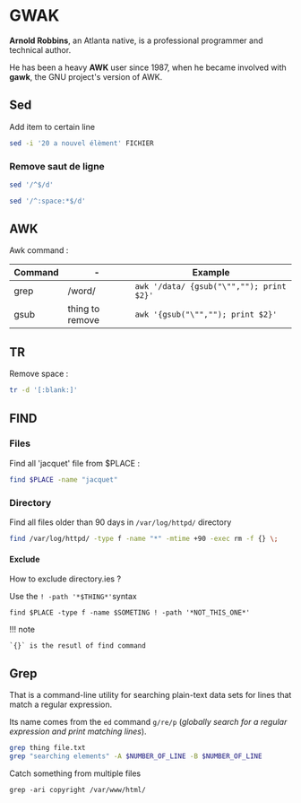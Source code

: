 # GWAK

**Arnold Robbins**, an Atlanta native, is a professional programmer and technical author. 

He has been a heavy **AWK** user since 1987, when he became involved with **gawk**, the GNU project's version of AWK. 

## Sed

Add item to certain line

```bash
sed -i '20 a nouvel élèment' FICHIER
```

### Remove saut de ligne

```bash
sed '/^$/d'
```

```bash
sed '/^:space:*$/d'
```

## AWK

Awk command :

| Command | - | Example |
| - | - | - |
| grep  | /word/  | `awk '/data/ {gsub("\"",""); print $2}'` |
| gsub | thing to remove | `awk '{gsub("\"",""); print $2}'`|

## TR

Remove space :

```bash
tr -d '[:blank:]'
```

## FIND

### Files

Find all 'jacquet' file from $PLACE :

```bash
find $PLACE -name "jacquet"
```

### Directory

Find all files older than 90 days in `/var/log/httpd/` directory

```bash
find /var/log/httpd/ -type f -name "*" -mtime +90 -exec rm -f {} \;
```

#### Exclude

How to exclude directory.ies ?

Use the `! -path '*$THING*'`syntax

```shell
find $PLACE -type f -name $SOMETING ! -path '*NOT_THIS_ONE*'
```

!!! note

    `{}` is the resutl of find command

## Grep

That is a command-line utility for searching plain-text data sets for lines that match a regular expression.

Its name comes from the `ed` command `g/re/p` (*globally search for a regular expression and print matching lines*).

```bash
grep thing file.txt
grep "searching elements" -A $NUMBER_OF_LINE -B $NUMBER_OF_LINE
```

Catch something from multiple files

```shell
grep -ari copyright /var/www/html/
```
